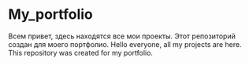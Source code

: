 # My_portfolio
Всем привет, здесь находятся все мои проекты. Этот репозиторий создан для моего портфолио. Hello everyone, all my projects are here. This repository was created for my portfolio.
